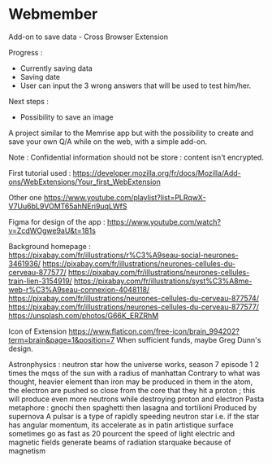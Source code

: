 # Webmember
Add-on to save data - Cross Browser Extension

Progress : 
- Currently saving data
- Saving date
- User can input the 3 wrong answers that will be used to test him/her.

Next steps : 
- Possibility to save an image


A project similar to the Memrise app but with the possibility to create and save your own Q/A while on the web, with a simple add-on.

Note : Confidential information should not be store : content isn't encrypted.

First tutorial used :  https://developer.mozilla.org/fr/docs/Mozilla/Add-ons/WebExtensions/Your_first_WebExtension

Other one https://www.youtube.com/playlist?list=PLRqwX-V7Uu6bL9VOMT65ahNEri9uqLWfS

Figma for design of the app :
https://www.youtube.com/watch?v=ZcdWOgwe9aU&t=181s

Background homepage :
https://pixabay.com/fr/illustrations/r%C3%A9seau-social-neurones-3461936/
https://pixabay.com/fr/illustrations/neurones-cellules-du-cerveau-877577/
https://pixabay.com/fr/illustrations/neurones-cellules-train-lien-3154919/
https://pixabay.com/fr/illustrations/syst%C3%A8me-web-r%C3%A9seau-connexion-4048118/
https://pixabay.com/fr/illustrations/neurones-cellules-du-cerveau-877574/
https://pixabay.com/fr/illustrations/neurones-cellules-du-cerveau-877577/
https://unsplash.com/photos/G66K_ERZRhM

Icon of Extension
https://www.flaticon.com/free-icon/brain_994202?term=brain&page=1&position=7
When sufficient funds, maybe Greg Dunn's design.


Astronphysics : neutron star how the universe works, season 7 episode 1
2 times the mqss of the sun  with a radius of manhattan
Contrary to what was thought, heavier element than iron may be produced in them
in the atom, the electron are pushed so close from the core that they hit a proton ; this will produce even more neutrons
while destroying proton and electron
Pasta metaphore : gnochi then spaghetti then lasagna and tortilioni
Produced by supernova
A pulsar is a type of rapidly speeding neutron star i.e. if the star has angular momentum, its accelerate as in patin artistique
surface sometimes go as fast as 20 pourcent the speed of light
electric and magnetic fields generate beams of radiation
starquake because of magnetism
